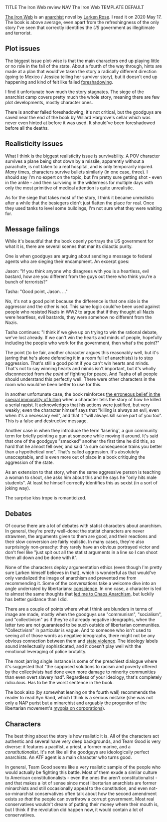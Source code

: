 TITLE The Iron Web review
NAV The Iron Web
TEMPLATE DEFAULT

[The Iron Web](https://www.amazon.com/Iron-Web-Larken-Rose/dp/1607437325) is an [anarchist](/protagonism/anarchism) novel by [Larken Rose](https://twitter.com/larken_rose). I read it on 2020 May 17. The book is above average, even apart from the refreshingness of the only story I've seen that correctly identifies the *US* government as illegitimate and terrorist.

## Plot issues

The biggest issue plot-wise is that the main characters end up playing little or no role in the fall of the state. About a fourth of the way through, hints are made at a plan that would've taken the story a radically different direction (<span class="spoiler">going to Mexico / Jessica telling her survivor story</span>), but it doesn't end up happening and kind of felt like failed [foreshadowing](/fiction/foreshadowing).

I find it unfortunate how much the story stagnates. The <span class="spoiler">siege of the anarchist camp</span> covers pretty much the whole story, meaning there are few plot developments, mostly character ones.

There is another failed foreshadowing; it's not critical, but the goodguys are saved near the end of the book by <span class="spoiler">Willard Hargrove's cellar</span> which was never even hinted at before it was used. It should've been foreshadowed before <span class="spoiler">all the deaths</span>.

## Realisticity issues

What I think is the biggest realisticity issue is survivability. A POV character survives a plane being shot down by a missile, apparently without a parachute, is not taken to a real hospital, and is only temporarily injured. *Many* times, characters survive bullets similarly (in one case, three). I should say I'm no expert on the topic, but I'm pretty sure getting shot - even in the ankle - and then surviving in the wilderness for multiple days with only the most primitive of medical attention is quite unrealistic.

As for the <span class="spoiler">siege</span> that takes most of the story, I think it became unrealistic after a while that <span class="spoiler">the besiegers didn't just flatten the place for real. Once they used tanks to level some buildings, I'm not sure what they were waiting for</span>.

## Message failings

While it's beautiful that the book openly portrays the US government for what it is, there are several scenes that mar its didactic purity.

One is when goodguys are arguing about sending a message to federal agents who are sieging their encampment. An excerpt goes:

Jason: "If you think anyone who disagrees with you is a heartless, evil bastard, how are you different from the guys out there who think you're a bunch of terrorists?"

Tasha: "Good point, Jason. ..."

No, it's not a good point because the difference is that one side is the aggressor and the other is not. This same logic could've been used against people who resisted Nazis in WW2 to argue that if they thought all Nazis were heartless, evil bastards, they were somehow no different from the Nazis.

Tasha continues: "I think if we give up on trying to win the rational debate, we've lost already. If we can't win the hearts and minds of people, hopefully including the people who work for the government, then what's the point?"

The point (to be fair, another character argues this reasonably well, but it's jarring that he's alone defending it in a room full of anarchists) is to stop aggression. That's still a good point if you can't win hearts and minds. That's not to say winning hearts and minds isn't important, but it's wholly disconnected from *the point* of fighting for peace. And Tasha of all people should understand this perfectly well. There were other characters in the room who would've been better to use for this.

In another unfortunate case, the book reinforces [the erroneous belief in the special immorality of killing](/protagonism/life) when a character tells the story of how he killed a serial rapist. It acknowledges that his actions were justified, but very weakly; even the character himself says that "killing is always an evil, even when it's a necessary evil", and that it "will always kill some part of you too". This is a false and destructive message.

Another case in when they introduce the term 'lasering', a gun community term for briefly pointing a gun at someone while moving it around. It's said that one of the goodguys "smacked" another the first time he did this, so hard that he almost fell over, and said "a sure consequence trains you better than a hypothetical one". That's called aggression. It's absolutely unacceptable, and is even more out of place in a book critiquing the aggression of the state.

As an extension to that story, when the same aggressive person is teaching a woman to shoot, she asks him about this and he says he "only hits male students". At least he himself correctly identifies this as sexist (in a sort of joking way).

The surprise kiss trope is romanticized.

## Debates

Of course there are a lot of debates with statist characters about anarchism. In general, they're pretty well-done: the statist characters are never strawmen, the arguments given to them are good, and their reactions and their slow conversion are fairly realistic. In many cases, they're also surprisingly non-preachy: they rarely have an obvious portrayed victor and don't feel like "just spit out all the statist arguments in a line so I can shoot them all down and be done with it".

None of the characters deploy argumentation ethics (even though I'm pretty sure Larken himself believes in that), which is wonderful as that would've only vandalized the image of anarchism and prevented me from recommending it. Some of the conversations take a welcome dive into an angle underrated by libertarians: [conscience](/protagonism/conscience). In one case, a character is led to almost the same thoughts that [led me to Chaos Anarchism](/misc/anarchism_conversion), but luckily has better guidance than I did.

There are a couple of points where what I think are blunders in terms of image are made, mostly when the goodguys use "communism", "socialism", and "collectivism" as if they're all already negative ideographs, when the latter two are not guaranteed to be such outside of libertarian communities. "Collectivism" in particular is vague. And to someone who isn't used to seeing all of those words as negative ideographs, there might not be any obvious connection between them and [state violence](/protagonism/enforcement). The ideology labels sound intellectually sophisticated, and it doesn't play well with the emotional leveraging of police brutality.

The most jarring single instance is some of the preachiest dialogue where it's suggested that "the supposed solutions to racism and poverty offered by the collectivists had done even more damage to minority communities than even overt slavery had". Regardless of your ideology, that's completely ridiculous. Has to be the worst sentence in the book.

The book also (by somewhat leaning on the fourth wall) recommends the reader to read Ayn Rand, which I think is a serious mistake (she was not only a NAP purist but a minarchist and arguably the progenitor of the libertarian movement's [myopia on corporations](/protagonism/market#corporatism-fake-markets)).

## Characters

The best thing about the story is how realistic it is. All of the characters act authentic and several have very deep backgrounds, and Team Good is very diverse: it features a pacifist, a priest, a former marine, and a *constitutionalist*. It's not like all the goodguys are ideologically perfect anarchists. An ATF agent is a main character who <span class="spoiler">turns good</span>.

In general, Team Good seems like a very realistic sample of the people who would actually be fighting this battle. Most of them exude a similar culture to American constitutionalists - even the ones tho aren't constitutionalist - and that makes a lot of sense since most libertarian anarchists are former minarchists and still occasionally appeal to the constitution, and even not-so-minarchist conservatives often talk about how the second amendment exists *so that* the people can overthrow a corrupt government. Most real conservatives wouldn't dream of putting their money where their mouth is, but I think if the revolution did happen now, it would contain a lot of conservatives.
